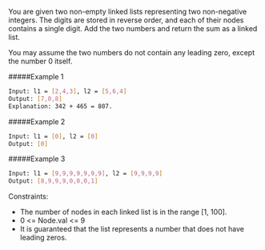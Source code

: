 You are given two non-empty linked lists representing two non-negative integers. 
The digits are stored in reverse order, and each of their nodes contains a single digit.
Add the two numbers and return the sum as a linked list.

You may assume the two numbers do not contain any leading zero, except the number 0 itself.

#####Example 1
```sh
Input: l1 = [2,4,3], l2 = [5,6,4]
Output: [7,0,8]
Explanation: 342 + 465 = 807.
```

#####Example 2
```sh
Input: l1 = [0], l2 = [0]
Output: [0]
```

#####Example 3
```sh
Input: l1 = [9,9,9,9,9,9,9], l2 = [9,9,9,9]
Output: [8,9,9,9,0,0,0,1]
```




Constraints:

- The number of nodes in each linked list is in the range [1, 100].
- 0 <= Node.val <= 9
- It is guaranteed that the list represents a number that does not have leading zeros.
